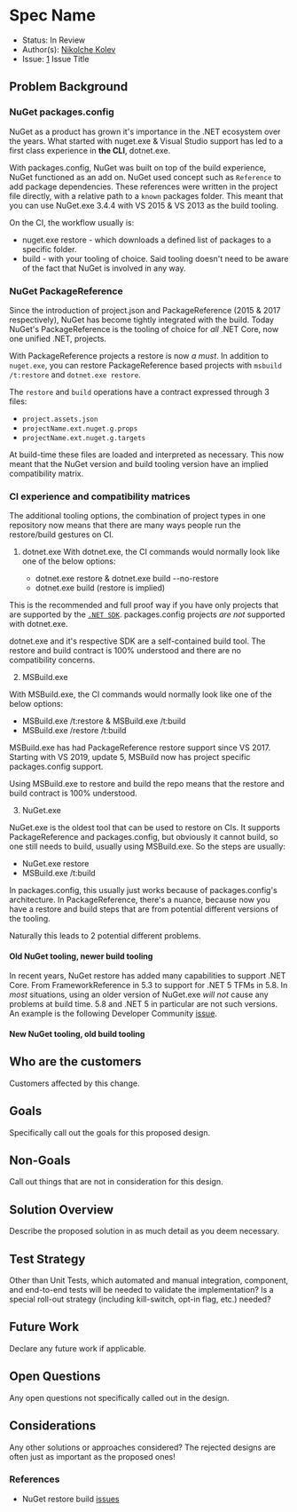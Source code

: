 
# Spec Name

* Status: In Review
* Author(s): [Nikolche Kolev](https://github.com/nkolev92)
* Issue: [1](https://github.com/NuGet/Home/issues/1) Issue Title

## Problem Background

### NuGet packages.config

NuGet as a product has grown it's importance in the .NET ecosystem over the years.
What started with nuget.exe & Visual Studio support has led to a first class experience in **the CLI**, dotnet.exe.

With packages.config, NuGet was built on top of the build experience, NuGet functioned as an add on.
NuGet used concept such as `Reference` to add package dependencies. These references were written in the project file directly, with a relative path to a `known` packages folder.
This meant that you can use NuGet.exe 3.4.4 with VS 2015 & VS 2013 as the build tooling.

On the CI, the workflow usually is:

* nuget.exe restore - which downloads a defined list of packages to a specific folder.
* build - with your tooling of choice. Said tooling doesn't need to be aware of the fact that NuGet is involved in any way.

### NuGet PackageReference

Since the introduction of project.json and PackageReference (2015 & 2017 respectively), NuGet has become tightly integrated with the build.
Today NuGet's PackageReference is the tooling of choice for *all* .NET Core, now one unified .NET, projects.

With PackageReference projects a restore is now *a must*.
In addition to `nuget.exe`, you can restore PackageReference based projects with `msbuild /t:restore` and `dotnet.exe restore`.

The `restore` and `build` operations have a contract expressed through 3 files:

* `project.assets.json`
* `projectName.ext.nuget.g.props`
* `projectName.ext.nuget.g.targets`

At build-time these files are loaded and interpreted as necessary.
This now meant that the NuGet version and build tooling version have an implied compatibility matrix.

### CI experience and compatibility matrices 

The additional tooling options, the combination of project types in one repository now means that there are many ways people run the restore/build gestures on CI.

1. dotnet.exe
With dotnet.exe, the CI commands would normally look like one of the below options: 

    * dotnet.exe restore & dotnet.exe build --no-restore
    * dotnet.exe build (restore is implied)

This is the recommended and full proof way if you have only projects that are supported by the [`.NET SDK`](https://github.com/dotnet/sdk).
packages.config projects *are not* supported with dotnet.exe.

dotnet.exe and it's respective SDK are a self-contained build tool. The restore and build contract is 100% understood and there are no compatibility concerns.

2. MSBuild.exe

With MSBuild.exe, the CI commands would normally look like one of the below options:

* MSBuild.exe /t:restore & MSBuild.exe /t:build
* MSBuild.exe /restore /t:build

MSBuild.exe has had PackageReference restore support since VS 2017. Starting with VS 2019, update 5, MSBuild now has project specific packages.config support.

Using MSBuild.exe to restore and build the repo means that the restore and build contract is 100% understood.

3. NuGet.exe

NuGet.exe is the oldest tool that can be used to restore on CIs.
It supports PackageReference and packages.config, but obviously it cannot build, so one still needs to build, usually using MSBuild.exe.
So the steps are usually:

* NuGet.exe restore
* MSBuild.exe /t:build

In packages.config, this usually just works because of packages.config's architecture.
In PackageReference, there's a nuance, because now you have a restore and build steps that are from potential different versions of the tooling.  

Naturally this leads to 2 potential different problems.

#### Old NuGet tooling, newer build tooling

In recent years, NuGet restore has added many capabilities to support .NET Core. From FrameworkReference in 5.3 to support for .NET 5 TFMs in 5.8.
In *most* situations, using an older version of NuGet.exe *will not* cause any problems at build time. 5.8 and .NET 5 in particular are not such versions.
An example is the following Developer Community [issue](https://developercommunity2.visualstudio.com/t/NuGet-Restore-build-issues---projectass/1190427).

#### New NuGet tooling, old build tooling

## Who are the customers

Customers affected by this change.

## Goals

Specifically call out the goals for this proposed design.

## Non-Goals

Call out things that are not in consideration for this design. 

## Solution Overview

Describe the proposed solution in as much detail as you deem necessary.

## Test Strategy

Other than Unit Tests, which automated and manual integration, component, and end-to-end tests will be needed to validate the implementation? Is a special roll-out strategy (including kill-switch, opt-in flag, etc.) needed?

## Future Work

Declare any future work if applicable.

## Open Questions

Any open questions not specifically called out in the design.

## Considerations

Any other solutions or approaches considered? 
The rejected designs are often just as important as the proposed ones!

### References

* NuGet restore build [issues](https://developercommunity2.visualstudio.com/t/NuGet-Restore-build-issues---projectass/1190427)
